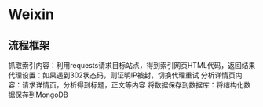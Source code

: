 # Weixin
## 流程框架
抓取索引内容：利用requests请求目标站点，得到索引网页HTML代码，返回结果
代理设置：如果遇到302状态码，则证明IP被封，切换代理重试
分析详情页内容：请求详情页，分析得到标题，正文等内容
将数据保存到数据库：将结构化数据保存到MongoDB
